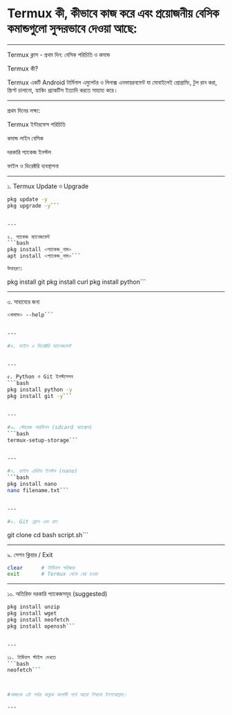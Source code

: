 # Termux কী, কীভাবে কাজ করে এবং প্রয়োজনীয় বেসিক কমান্ডগুলো সুন্দরভাবে দেওয়া আছে:


---

Termux ক্লাস - প্রথম দিন: বেসিক পরিচিতি ও কমান্ড

Termux কী?

Termux একটি Android টার্মিনাল এমুলেটর ও লিনাক্স এনভায়রনমেন্ট যা মোবাইলেই প্রোগ্রামিং, টুল রান করা, স্ক্রিপ্ট চালানো, হ্যাকিং প্র্যাকটিস ইত্যাদি করতে সাহায্য করে।


---

প্রথম দিনের লক্ষ্য:

Termux ইন্টারফেস পরিচিতি

কমান্ড লাইন বেসিক

দরকারি প্যাকেজ ইনস্টল

ফাইল ও ডিরেক্টরি ব্যবস্থাপনা



---

১. Termux Update ও Upgrade
```bash
pkg update -y
pkg upgrade -y```


---

২. প্যাকেজ ম্যানেজমেন্ট
```bash
pkg install <প্যাকেজ_নাম>
apt install <প্যাকেজ_নাম>```

উদাহরণ:

```
pkg install git
pkg install curl
pkg install python```


---

৩. সাহায্যের জন্য
```bash
<কমান্ড> --help```


---

#৪. ফাইল ও ডিরেক্টরি ম্যানেজমেন্ট


---

৫. Python ও Git ইনস্টলেশন
```bash
pkg install python -y
pkg install git -y```


---

#৬. স্টোরেজ পারমিশন (sdcard অ্যাক্সেস)
```bash
termux-setup-storage```


---

#৭. ফাইল এডিটর ইনস্টল (nano)
```bash
pkg install nano
nano filename.txt```


---

#৮. Git ক্লোন এবং রান
```
git clone <repo-url>
cd <foldername>
bash script.sh```


---

৯. সেশন ক্লিয়ার / Exit
```bash
clear      # টার্মিনাল পরিস্কার
exit       # Termux থেকে বের হওয়া
```

---

১০. অতিরিক্ত দরকারি প্যাকেজসমূহ (suggested)
```bash
pkg install unzip
pkg install wget
pkg install neofetch
pkg install openssh```


---

১১. টার্মিনাল স্টাইল দেখতে
```bash
neofetch```



#আজকে এই পর্যন্ত থাকুক আগামী পর্বে আরো শিখবো ইনশাআল্লাহ। 

---


